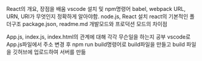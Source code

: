 React의 개요, 장점을 배움
vscode 설치 및 npm명령어 babel, webpack
URL, URN, URI가 무엇인지 정확하게 알아야함.
node.js, React 설치
react의 기본적인 폴더구조 package.json, readme.md
개발모드와 프로덕션 모드의 차이점

App.js, index.js, index.html의 관계에 대해 각각 무슨일을 하는지 공부
vscode로 App.js파일에서 주소 변경 후 npm run build명령어로 build파일을 만들고 build 파일을 깃허브에 업로드하여 서버를 만듦
